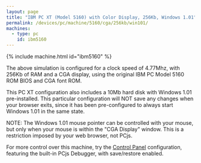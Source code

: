 ```yaml
---
layout: page
title: "IBM PC XT (Model 5160) with Color Display, 256Kb, Windows 1.01"
permalink: /devices/pc/machine/5160/cga/256kb/win101/
machines:
  - type: pc
    id: ibm5160
---
```


{% include machine.html id="ibm5160" %}

The above simulation is configured for a clock speed of 4.77Mhz, with 256Kb of RAM and a CGA display,
using the original IBM PC Model 5160 ROM BIOS and CGA font ROM.

This PC XT configuration also includes a 10Mb hard disk with Windows 1.01 pre-installed.
This particular configuration will NOT save any changes when your browser exits, since it has
been pre-configured to always start Windows 1.01 in the same state.

NOTE: The Windows 1.01 mouse pointer can be controlled with your mouse, but only when your mouse is
within the "CGA Display" window. This is a restriction imposed by your web browser, not PCjs.

For more control over this machine, try the [Control Panel](debugger/) configuration, featuring the
built-in PCjs Debugger, with save/restore enabled.
